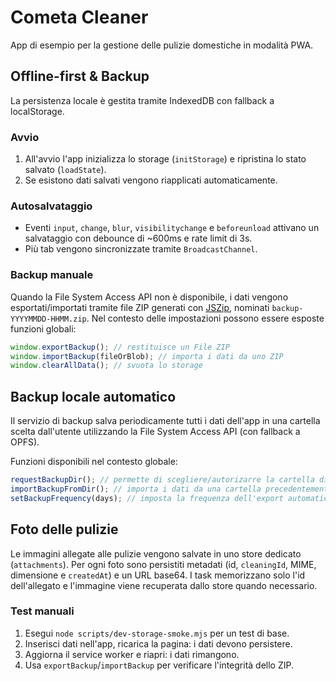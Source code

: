 # Cometa Cleaner

App di esempio per la gestione delle pulizie domestiche in modalità PWA.

## Offline-first & Backup

La persistenza locale è gestita tramite IndexedDB con fallback a localStorage.

### Avvio
1. All'avvio l'app inizializza lo storage (`initStorage`) e ripristina lo stato salvato (`loadState`).
2. Se esistono dati salvati vengono riapplicati automaticamente.

### Autosalvataggio
- Eventi `input`, `change`, `blur`, `visibilitychange` e `beforeunload` attivano un salvataggio con debounce di ~600ms e rate limit di 3s.
- Più tab vengono sincronizzate tramite `BroadcastChannel`.

### Backup manuale
Quando la File System Access API non è disponibile, i dati vengono esportati/importati tramite file ZIP generati con [JSZip](https://stuk.github.io/jszip/), nominati `backup-YYYYMMDD-HHMM.zip`.
Nel contesto delle impostazioni possono essere esposte funzioni globali:
```js
window.exportBackup(); // restituisce un File ZIP
window.importBackup(fileOrBlob); // importa i dati da uno ZIP
window.clearAllData(); // svuota lo storage
```

## Backup locale automatico

Il servizio di backup salva periodicamente tutti i dati dell'app in una cartella scelta dall'utente utilizzando la File System Access API (con fallback a OPFS).

Funzioni disponibili nel contesto globale:

```js
requestBackupDir(); // permette di scegliere/autorizarre la cartella di backup
importBackupFromDir(); // importa i dati da una cartella precedentemente esportata (merge o sovrascrivi)
setBackupFrequency(days); // imposta la frequenza dell'export automatico
```

## Foto delle pulizie

Le immagini allegate alle pulizie vengono salvate in uno store dedicato (`attachments`).
Per ogni foto sono persistiti metadati (id, `cleaningId`, MIME, dimensione e `createdAt`) e un URL base64.
I task memorizzano solo l'id dell'allegato e l'immagine viene recuperata dallo store quando necessario.

### Test manuali
1. Esegui `node scripts/dev-storage-smoke.mjs` per un test di base.
2. Inserisci dati nell'app, ricarica la pagina: i dati devono persistere.
3. Aggiorna il service worker e riapri: i dati rimangono.
4. Usa `exportBackup`/`importBackup` per verificare l'integrità dello ZIP.

